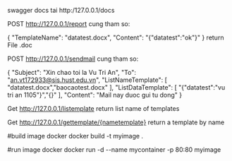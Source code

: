 swagger docs tai http:/127.0.0.1/docs

POST http://127.0.0.1/report cung tham so:

{
  "TemplateName": "datatest.docx",
  "Content": "{\"datatest\":\"ok\"}"
}
return File .doc

POST http://127.0.0.1/sendmail cung tham so:

{
  "Subject": "Xin chao toi la Vu Tri An",
  "To": "an.vt172933@sis.hust.edu.vn",
  "ListNameTemplate": [
    "datatest.docx","baocaotest.docx"
  ],
  "ListDataTemplate": [
    "{\"datatest\":\"vu tri an 1105\"}","{}"
  ],
  "Content": "Mail nay duoc gui tu dong"
}


Get http://127.0.0.1/listemplate
return list name of templates

Get http://127.0.0.1/gettemplate/{nametemplate}
return a template by name

#build image docker 
docker build -t myimage .

#run image docker 
docker run -d --name mycontainer -p 80:80 myimage



